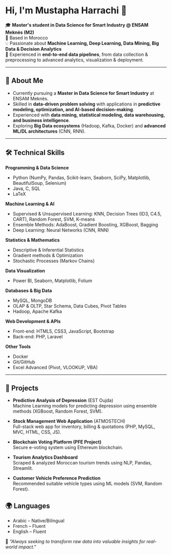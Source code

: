 # Hi, I'm Mustapha Harrachi 👋  

🎓 **Master's student in Data Science for Smart Industry @ ENSAM Meknès (M2)**  
📍 Based in Morocco  
💡 Passionate about **Machine Learning, Deep Learning, Data Mining, Big Data & Decision Analytics**  
🚀 Experienced in **end-to-end data pipelines**, from data collection & preprocessing to advanced analytics, visualization & deployment.  

---

## 🔎 About Me  
- Currently pursuing a **Master in Data Science for Smart Industry** at ENSAM Meknès.  
- Skilled in **data-driven problem solving** with applications in **predictive modeling, optimization, and AI-based decision-making**.  
- Experienced with **data mining, statistical modeling, data warehousing, and business intelligence**.  
- Exploring **Big Data ecosystems** (Hadoop, Kafka, Docker) and **advanced ML/DL architectures** (CNN, RNN).  

---

## 🛠️ Technical Skills  

**Programming & Data Science**  
- Python (NumPy, Pandas, Scikit-learn, Seaborn, SciPy, Matplotlib, BeautifulSoup, Selenium)  
- Java, C, SQL  
- LaTeX  

**Machine Learning & AI**  
- Supervised & Unsupervised Learning: KNN, Decision Trees (ID3, C4.5, CART), Random Forest, SVM, K-means  
- Ensemble Methods: AdaBoost, Gradient Boosting, XGBoost, Bagging  
- Deep Learning: Neural Networks (CNN, RNN)  

**Statistics & Mathematics**  
- Descriptive & Inferential Statistics  
- Gradient methods & Optimization  
- Stochastic Processes (Markov Chains)  

**Data Visualization**  
- Power BI, Seaborn, Matplotlib, Folium  

**Databases & Big Data**  
- MySQL, MongoDB   
- OLAP & OLTP, Star Schema, Data Cubes, Pivot Tables
- Hadoop, Apache Kafka 

**Web Development & APIs**  
- Front-end: HTML5, CSS3, JavaScript, Bootstrap  
- Back-end: PHP, Laravel 

**Other Tools**  
- Docker  
- Git/GitHub  
- Excel Advanced (Pivot, VLOOKUP, VBA)  

---

## 📂 Projects  

- **Predictive Analysis of Depression** (EST Oujda)  
  Machine Learning models for predicting depression using ensemble methods (XGBoost, Random Forest, SVM).  

- **Stock Management Web Application** (ATMOSTECH)  
  Full-stack web app for inventory, billing & quotations (PHP, MySQL, MVC, HTML, CSS, JS).  

- **Blockchain Voting Platform (PFE Project)**  
  Secure e-voting system using Ethereum blockchain.  

- **Tourism Analytics Dashboard**  
  Scraped & analyzed Moroccan tourism trends using NLP, Pandas, Streamlit.  

- **Customer Vehicle Preference Prediction**  
  Recommended suitable vehicle types using ML models (SVM, Random Forest).  

## 🌍 Languages  
- Arabic – Native/Bilingual  
- French – Fluent  
- English – Fluent  

💬 *"Always seeking to transform raw data into valuable insights for real-world impact."*  
